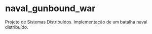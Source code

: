 naval_gunbound_war
==================

Projeto de Sistemas Distribuídos. Implementação de um batalha naval distribuído.
